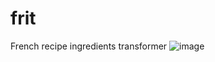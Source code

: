 # frit
French recipe ingredients transformer
![image](https://user-images.githubusercontent.com/27060431/214720952-73c60130-0798-4458-957a-24b44ecd944d.png)
